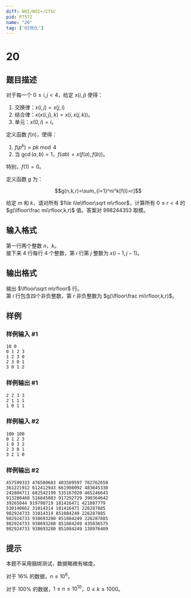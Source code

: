 ```yaml
---
diff: NOI/NOI+/CTSC
pid: P7572
name: "20"
tag: ['O2优化']
---
```

# 20
## 题目描述

对于每一个 $0\le i,j<4$，给定 $x(i,j)$ 使得：

 1. 交换律：$x(i,j)=x(j,i)$
 2. 结合律：$x(x(i,j),k)=x(i,x(j,k))$。
 3. 单元：$x(0,i)=i$。

定义函数 $f(n)$，使得：

 1. $f(p^k)=pk\bmod 4$
 2. 当 $\gcd(a,b)=1$，$f(ab)=x(f(a),f(b))$。

特别，$f(1)=0$。

定义函数 $g$ 为：

$$g(n,k,r)=\sum_{i=1}^ni^k[f(i)=r]$$

给定 $m$ 和 $k$，请对所有 $1\le i\le\lfloor\sqrt m\rfloor$，计算所有 $0\le r<4$ 的 $g(\lfloor\frac mi\rfloor,k,r)$ 值。答案对 $998244353$ 取模。
## 输入格式

第一行两个整数 $n$，$k$。  
接下来 $4$ 行每行 $4$ 个整数，第 $i$ 行第 $j$ 整数为 $x(i-1,j-1)$。
## 输出格式

输出 $\lfloor\sqrt m\rfloor$ 行。  
第 $i$ 行包含四个非负整数，第 $r$ 非负整数为 $g(\lfloor\frac mi\rfloor,k,r)$。
## 样例

### 样例输入 #1
```
10 0
0 1 2 3
1 2 3 0
2 3 0 1
3 0 1 2
```
### 样例输出 #1
```
2 2 3 3
2 1 1 1
1 0 1 1
```
### 样例输入 #2
```
100 100
0 1 2 3
1 0 3 2
2 3 0 1
3 2 1 0
```
### 样例输出 #2
```
457599333 476580683 403589597 762762658
361221912 612412943 661908092 483645330
242804711 682542199 535167020 465246643
913280460 516845083 917292729 390364642
39265044 919790719 181416471 421087779
530140662 31014314 181416471 226287885
982924733 31014314 851084249 226287885
982924733 938693280 851084249 226287885
982924733 938693280 851084249 435036575
982924733 938693280 851084249 138976409
```
## 提示

本题不采用捆绑测试，数据略微有梯度。

对于 $16\%$ 的数据，$n\le10^6$。

对于 $100\%$ 的数据，$1\le n\le 10^{10}$，$0\le k\le 1000$。
